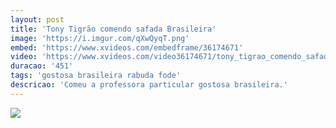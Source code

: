 ```yaml
---
layout: post
title: 'Tony Tigrão comendo safada Brasileira'
image: 'https://i.imgur.com/qXwQyqT.png'
embed: 'https://www.xvideos.com/embedframe/36174671'
video: 'https://www.xvideos.com/video36174671/tony_tigrao_comendo_safada_brasileira'
duracao: '451'
tags: 'gostosa brasileira rabuda fode'
descricao: 'Comeu a professora particular gostosa brasileira.'
---
```

<a href="{{ page.url | prepend: site.baseurl | prepend: site.url }}"><img src="{{ page.image }}" /></a>
